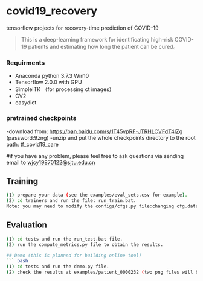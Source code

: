 # covid19_recovery
tensorflow projects for recovery-time prediction of COVID-19

> This is a deep-learning framework for identificating high-risk COVID-19 patients and estimating how long the patient can be cured。

### Requirments
- Anaconda python 3.7.3 Win10
- Tensorflow 2.0.0 with GPU
- SimpleITK （for processing ct images）
- CV2 
- easydict

### pretrained checkpoints
-download from: https://pan.baidu.com/s/1T45vpRF-JTRHLCVFdT4IZg (password:9zng)
-unzip and put the whole checkpoints directory to the root path: tf_covid19_care

#if you have any problem, please feel free to ask questions via sending email to wjcy19870122@sjtu.edu.cn
## Training

``` bash
(1) prepare your data (see the examples/eval_sets.csv for example).
(2) cd trainers and run the file: run_train.bat.
Note: you may need to modify the configs/cfgs.py file:changing cfg.data_set to the directory of your dataset.
```
##  Evaluation
``` bash
(1) cd tests and run the run_test.bat file.
(2) run the compute_metrics.py file to obtain the results.

## Demo (this is planned for building online tool)
``` bash
(1) cd tests and run the demo.py file.
(2) check the results at examples/patient_0000232 (two png files will be generated if run successfully).
```

